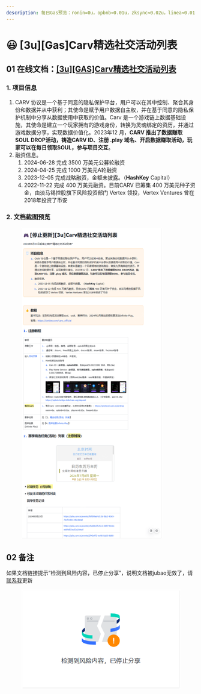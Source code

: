 ```yaml
---
description: 每日Gas预览：ronin=0u，opbnb≈0.01u，zksync≈0.02u，linea≈0.01u
---
```


# 😃 \[3u]\[Gas]Carv精选社交活动列表

## 01 在线文档：[\[3u\]\[GAS\]Carv精选社交活动列表](https://mvnagk74pq.feishu.cn/docx/SONkdqTjMougtPxSAeOclyzRnng)

### 1. **项目信息**

1. CARV 协议是一个基于同意的隐私保护平台，用户可以在其中控制、聚合其身份和数据并从中获利；其使命是赋予用户数据自主权，并在基于同意的隐私保护机制中分享从数据使用中获取的价值。Carv 是一个游戏链上数据基础设施，其使命是建立一个玩家拥有的游戏身份，转换为灵魂绑定的资历，并通过游戏数据分享，实现数据价值化。2023年12 月，**CARV 推出了数据赚取SOUL DROP活动，铸造CARV ID、注册 .play 域名、开启数据赚取活动，玩家可以在每日领取SOUL，参与项目交互**。
2. 融资信息。
   1. 2024-06-28 完成 3500 万美元公募轮融资
   2. 2024-04-25 完成 1000 万美元A轮融资
   3. 2023-12-05 完成战略融资，金额未披露。（**HashKey** Capital）
   4. 2022-11-22 完成 400 万美元融资。目前CARV 已筹集 400 万美元种子资金，由淡马锡控股旗下风险投资部门 Vertex 领投，Vertex Ventures 曾在2018年投资了币安

### 2. 文档截图预览

<figure><img src="../../.gitbook/assets/image (471).png" alt="" width="375"><figcaption></figcaption></figure>

## 02 备注

如果文档链接提示“检测到风险内容，已停止分享”，说明文档被jubao无效了，请[联系我](https://waibosangweb3.gitbook.io/airdrop-kong-tou-xiang-mu/zhi-ding-wen-dang-shuo-ming-he-shi-yong#jiao-liu-qun)更新

<figure><img src="../../.gitbook/assets/image (472).png" alt=""><figcaption></figcaption></figure>

